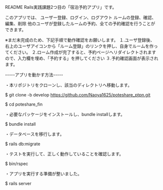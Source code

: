 README
Rails実践課題2つ目の「宿泊予約アプリ」です。

このアプリでは、
ユーザー登録、ログイン、ログアウト
ルームの登録、確認、編集、削除
他のユーザが登録したルームの予約、全ての予約確認を行うことができます。


※まだ未完成のため、下記手順で動作確認をお願いします。
１.ユーザ登録後、右上のユーザアイコンから「ルーム登録」のリンクを押し、自身でルームを作ってください。
２.ローム作成が完了すると、予約ページへリダイレクトされますので、入力欄を埋め、「予約する」を押してください
３.予約確認画面が表示されます。



-----アプリを動かす方法-----

・本リポジトリをクローンし、該当のディレクトリへ移動します。

$ git clone -b develop https://github.com/Naoya1625/poteshare_ptpn.git

$ cd poteshare_fin

・必要なパッケージをインストールし、bundle installします。

$ bundle install

・データベースを移行します。

$ rails db:migrate

・テストを実行して、正しく動作していることを確認します。

$ bin/rspec

・アプリを実行する準備が整いました。

$ rails server

